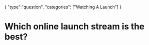 {
    "type":"question",
    "categories": ["Watching A Launch"]
}

# Which online launch stream is the best?

